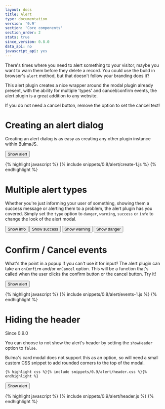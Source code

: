 ```yaml
---
layout: docs
title: Alert
type: documentation
version: '0.9'
section: 'Core components'
section_order: 2
stats: true
since_version: 0.8.0
data_api: no
javascript_api: yes
---
```


There's times where you need to alert something to your visitor, maybe you want to warn them before they delete a record. You could use the build in browser's `alert` method, but that doesn't follow your branding does it?

This alert plugin creates a nice wrapper around the modal plugin already present, with the ability for multiple 'types' and cancel/confirm events, the alert plugin is a great addition to any website.

If you do not need a cancel button, remove the option to set the cancel text!

# Creating an alert dialog
Creating an alert dialog is as easy as creating any other plugin instance within BulmaJS.
<div class="code-example">
    <button id="example-alert-button-1" class="button is-primary">Show alert</button>
</div>

<script>
    document.querySelector('#example-alert-button-1').addEventListener('click', function(e) {
        Bulma.create('alert', {
            type: 'danger',
            title: 'This is an alert!',
            body: 'Ooohh what button you gonna click?',
            confirm: 'Confirm it!',
            cancel: 'Maybe not'
        });
    });
</script>

{% highlight javascript %}
{% include snippets/0.8/alert/create-1.js %}
{% endhighlight %}

# Multiple alert types
Whether you're just informing your user of something, showing them a success message or alerting them to a problem, the alert plugin has you covered. Simply set the `type` option to `danger`, `warning`, `success` or `info` to change the look of the alert modal.

<div class="code-example">
    <button id="example-alert-button-2" class="button is-info">Show info</button>
    <button id="example-alert-button-3" class="button is-success">Show success</button>
    <button id="example-alert-button-4" class="button is-warning">Show warning</button>
    <button id="example-alert-button-5" class="button is-danger">Show danger</button>
</div>

<script>
    document.querySelector('#example-alert-button-2').addEventListener('click', function(e) {
        Bulma.create('alert', {
            type: 'info',
            title: 'This is an alert!',
            body: 'Ooohh what button you gonna click?',
            confirm: 'Confirm it!',
            cancel: 'Maybe not'
        });
    });

    document.querySelector('#example-alert-button-3').addEventListener('click', function(e) {
        Bulma.create('alert', {
            type: 'success',
            title: 'This is an alert!',
            body: 'Ooohh what button you gonna click?',
            confirm: 'Confirm it!',
            cancel: 'Maybe not'
        });
    });

    document.querySelector('#example-alert-button-4').addEventListener('click', function(e) {
        Bulma.create('alert', {
            type: 'warning',
            title: 'This is an alert!',
            body: 'Ooohh what button you gonna click?',
            confirm: 'Confirm it!',
            cancel: 'Maybe not'
        });
    });

    document.querySelector('#example-alert-button-5').addEventListener('click', function(e) {
        Bulma.create('alert', {
            type: 'danger',
            title: 'This is an alert!',
            body: 'Ooohh what button you gonna click?',
            confirm: 'Confirm it!',
            cancel: 'Maybe not'
        });
    });
</script>

# Confirm / Cancel events
What's the point in a popup if you can't use it for input? The alert plugin can take an `onConfirm` and/or `onCancel` option. This will be a function that's called when the user clicks the confirm button or the cancel button. Try it!

<div class="code-example">
    <button id="example-alert-button-6" class="button is-primary">Show alert</button>
</div>

<script>
    document.querySelector('#example-alert-button-6').addEventListener('click', function(e) {
        Bulma.create('alert', {
            type: 'danger',
            title: 'This is an alert!',
            body: 'Ooohh what button you gonna click?',
            confirm: 'Confirm!',
            cancel: 'Cancel!',
            onConfirm: function() {
                Bulma.create('alert', {
                    title: 'Confirmed',
                    body: 'You clicked confirm!'
                });
            },
            onCancel: function() {
                Bulma.create('alert', {
                    title: 'Cancelled',
                    body: 'You clicked cancel!'
                });
            }
        });
    });
</script>

{% highlight javascript %}
{% include snippets/0.8/alert/events-1.js %}
{% endhighlight %}

# Hiding the header

<div class="tags has-addons">
    <span class="tag is-success">Since</span>
    <span class="tag">0.9.0</span>
</div>

You can choose to not show the alert's header by setting the `showHeader` option to `false`.

<div class="notification is-info">
    Bulma's card modal does not support this as an option, so will need a small custom CSS snippet to add rounded corners to the top of the modal.
    
    {% highlight css %}{% include snippets/0.9/alert/header.css %}{% endhighlight %}
</div>

<div class="code-example">
    <button id="example-alert-button-7" class="button is-primary">Show alert</button>
</div>

<script>
    document.querySelector('#example-alert-button-7').addEventListener('click', function(e) {
        Bulma.create('alert', {
            type: 'danger',
            body: 'See no header',
            confirm: 'Awesome!',
            showHeader: false
        });
    });
</script>

{% highlight javascript %}
{% include snippets/0.9/alert/header.js %}
{% endhighlight %}